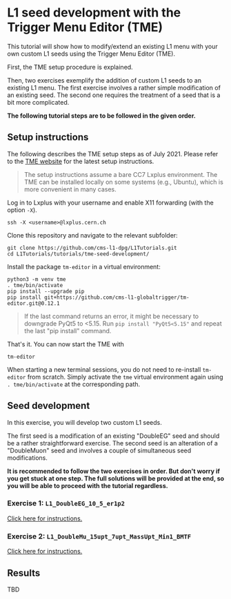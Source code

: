 # L1 seed development with the Trigger Menu Editor (TME)

This tutorial will show how to modify/extend an existing L1 menu with your own
custom L1 seeds using the Trigger Menu Editor (TME).

First, the TME setup procedure is explained.

Then, two exercises exemplify the addition of custom L1 seeds to an existing L1 menu.
The first exercise involves a rather simple modification of an existing seed.
The second one requires the treatment of a seed that is a bit more complicated.

**The following tutorial steps are to be followed in the given order.**


## Setup instructions

The following describes the TME setup steps as of July 2021. Please refer to the
[TME website](https://globaltrigger.web.cern.ch/globaltrigger/upgrade/tme) for the latest setup instructions.

> The setup instructions assume a bare CC7 Lxplus environment. The TME can be
> installed locally on some systems (e.g., Ubuntu), which is more convenient
> in many cases.

Log in to Lxplus with your username and enable X11 forwarding (with the option `-X`).
```
ssh -X <username>@lxplus.cern.ch
```

Clone this repository and navigate to the relevant subfolder:
```
git clone https://github.com/cms-l1-dpg/L1Tutorials.git
cd L1Tutorials/tutorials/tme-seed-development/
```

Install the package `tm-editor` in a virtual environment:
```
python3 -m venv tme
. tme/bin/activate
pip install --upgrade pip
pip install git+https://github.com/cms-l1-globaltrigger/tm-editor.git@0.12.1
```

> If the last command returns an error, it might be necessary to downgrade PyQt5 to <5.15. Run `pip install "PyQt5<5.15"` and repeat the last "pip install" command.

That's it. You can now start the TME with
```
tm-editor
```

When starting a new terminal sessions, you do not need to re-install `tm-editor` from scratch. Simply activate the `tme` virtual environment again using `. tme/bin/activate` at the corresponding path.


## Seed development

In this exercise, you will develop two custom L1 seeds.

The first seed is a modification of an existing "DoubleEG" seed and should be a rather straightforward exercise.
The second seed is an alteration of a "DoubleMuon" seed and involves a couple of simultaneous seed modifications.

**It is recommended to follow the two exercises in order. But don't worry if you get stuck at one step. The full solutions will be provided at the end, so you will be able to proceed with the tutorial regardless.**


### Exercise 1: `L1_DoubleEG_10_5_er1p2`

[Click here for instructions.](exercise-1.md)


### Exercise 2: `L1_DoubleMu_15upt_7upt_MassUpt_Min1_BMTF`

[Click here for instructions.](exercise-2.md)


## Results

TBD
